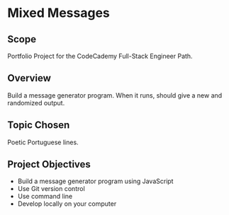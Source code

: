 # Mixed Messages

## Scope
Portfolio Project for the CodeCademy Full-Stack Engineer Path.

## Overview
Build a message generator program. When it runs, should give a new and randomized output.

## Topic Chosen

Poetic Portuguese lines.

## Project Objectives

+ Build a message generator program using JavaScript
+ Use Git version control
+ Use command line
+ Develop locally on your computer
